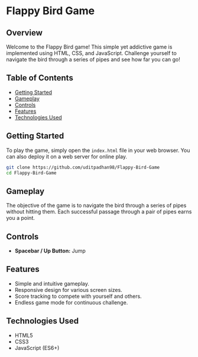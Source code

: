 # Flappy Bird Game

## Overview

Welcome to the Flappy Bird game! This simple yet addictive game is implemented using HTML, CSS, and JavaScript. Challenge yourself to navigate the bird through a series of pipes and see how far you can go!

## Table of Contents

- [Getting Started](#getting-started)
- [Gameplay](#gameplay)
- [Controls](#controls)
- [Features](#features)
- [Technologies Used](#technologies-used)

## Getting Started

To play the game, simply open the `index.html` file in your web browser. You can also deploy it on a web server for online play.

```bash
git clone https://github.com/uditpadhan98/Flappy-Bird-Game
cd Flappy-Bird-Game
```

## Gameplay

The objective of the game is to navigate the bird through a series of pipes without hitting them. Each successful passage through a pair of pipes earns you a point.

## Controls

- **Spacebar / Up Button:** Jump

## Features

- Simple and intuitive gameplay.
- Responsive design for various screen sizes.
- Score tracking to compete with yourself and others.
- Endless game mode for continuous challenge.

## Technologies Used

- HTML5
- CSS3
- JavaScript (ES6+)
